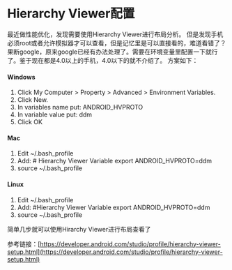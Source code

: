 # Hierarchy Viewer配置

最近做性能优化，发现需要使用Hierarchy Viewer进行布局分析。
但是发现手机必须root或者允许模拟器才可以查看，但是记忆里是可以直接看的，难道看错了？
果断google，原来google已经有办法处理了。需要在环境变量里配置一下就行了。鉴于现在都是4.0以上的手机，4.0以下的就不介绍了。
方案如下：

#### Windows
1. Click My Computer > Property > Advanced > Environment Variables.
2. Click New.
3. In variables name put: ANDROID_HVPROTO
4. In variable value put: ddm
5. Click OK

#### Mac
1. Edit ~/.bash_profile
2. Add: # Hierarchy Viewer Variable 
    export ANDROID_HVPROTO=ddm
3. source ~/.bash_profile

#### Linux
1. Edit ~/.bash_profile
2. Add: #Hierarchy Viewer Variable 
    export ANDROID_HVPROTO=ddm
3. source ~/.bash_profile

简单几步就可以使用Hirarchy Viewer进行布局查看了

参考链接：[https://developer.android.com/studio/profile/hierarchy-viewer-setup.html](https://developer.android.com/studio/profile/hierarchy-viewer-setup.html)

